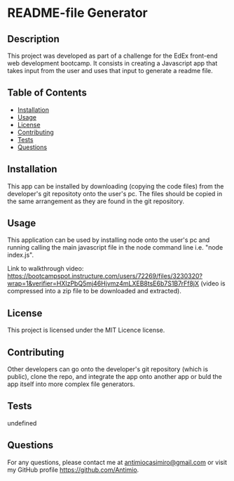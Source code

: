 
# README-file Generator
  
## Description
  
This project was developed as part of a challenge for the EdEx front-end web development bootcamp. It consists in creating a Javascript app that takes input from the user and uses that input to generate a readme file.
  
## Table of Contents
  
- [Installation](#Installation)
- [Usage](#Usage)
- [License](#Uicense)
- [Contributing](#Contributing)
- [Tests](#App_tests)
- [Questions](#Questions)
  
## Installation
  
This app can be installed by downloading (copying the code files) from the developer's git repositoty onto the user's pc. The files should be copied in the same arrangement as they are found in the git repository.
  
## Usage
  
This application can be used by installing node onto the user's pc and running calling the main javascript file in the node command line i.e. "node index.js".

Link to walkthrough video: https://bootcampspot.instructure.com/users/72269/files/3230320?wrap=1&verifier=HXIzPbQ5mj46Hjvmz4mLXEB8tsE6b7S1B7rFf8jX (video is compressed into a zip file to be downloaded and extracted).
  
## License
  
This project is licensed under the MIT Licence license.
  
## Contributing
  
Other developers can go onto the developer's git repository (which is public), clone the repo, and integrate the app onto another app or buld the app itself into more complex file generators.
  
## Tests
  
undefined
  
## Questions
  
For any questions, please contact me at antimiocasimiro@gmail.com or visit my GitHub profile https://github.com/Antimio.

   